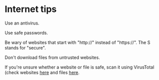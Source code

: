 # Internet tips

Use an antivirus.

Use safe passwords.

Be wary of websites that start with "http://" instead of "https://". The S stands for "secure".

Don't download files from untrusted websites.

If you're unsure whether a website or file is safe, scan it using VirusTotal (check websites [here](https://www.virustotal.com/gui/home/url) and files [here](https://www.virustotal.com/gui/home/upload).
